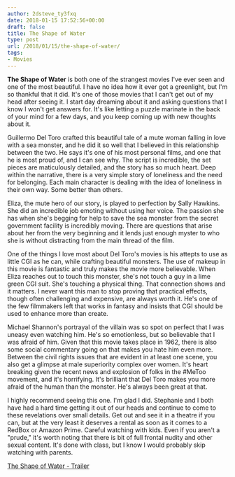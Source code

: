 ```yaml
---
author: 2dsteve_ty3fxq
date: 2018-01-15 17:52:56+00:00
draft: false
title: The Shape of Water
type: post
url: /2018/01/15/the-shape-of-water/
tags:
- Movies
---
```


**The Shape of Water** is both one of the strangest movies I've ever seen and one of the most beautiful. I have no idea how it ever got a greenlight, but I'm so thankful that it did. It's one of those movies that I can't get out of my head after seeing it. I start day dreaming about it and asking questions that I know I won't get answers for. It's like letting a puzzle marinate in the back of your mind for a few days, and you keep coming up with new thoughts about it.

Guillermo Del Toro crafted this beautiful tale of a mute woman falling in love with a sea monster, and he did it so well that I believed in this relationship between the two. He says it's one of his most personal films, and one that he is most proud of, and I can see why. The script is incredible, the set pieces are maticulously detailed, and the story has so much heart. Deep within the narrative, there is a very simple story of loneliness and the need for belonging. Each main character is dealing with the idea of loneliness in their own way. Some better than others.

Eliza, the mute hero of our story, is played to perfection by Sally Hawkins. She did an incredible job emoting without using her voice. The passion she has when she's begging for help to save the sea monster from the secret government facility is incredibly moving. There are questions that arise about her from the very beginning and it lends just enough myster to who she is without distracting from the main thread of the film.

One of the things I love most about Del Toro's movies is his attepts to use as little CGI as he can, while crafting beautiful monsters. The use of makeup in this movie is fantastic and truly makes the movie more believable. When Eliza reaches out to touch this monster, she's not touch a guy in a lime green CGI suit. She's touching a physical thing. That connection shows and it matters. I never want this man to stop proving that practical effects, though often challenging and expensive, are always worth it. He's one of the few filmmakers left that works in fantasy and insists that CGI should be used to enhance more than create.

Michael Shannon's portrayal of the villain was so spot on perfect that I was uneasy even watching him. He's so emotionless, but so believable that I was afraid of him. Given that this movie takes place in 1962, there is also some social commentary going on that makes you hate him even more. Between the civil rights issues that are evident in at least one scene, you also get a glimpse at male superiority complex over women. It's heart breaking given the recent news and explosion of folks in the #MeToo movement, and it's horrifying. It's brilliant that Del Toro makes you more afraid of the human than the monster. He's always been great at that.

I highly recommend seeing this one. I'm glad I did. Stephanie and I both have had a hard time getting it out of our heads and continue to come to these revelations over small details. Get out and see it in a theatre if you can, but at the very least it deserves a rental as soon as it comes to a RedBox or Amazon Prime. Careful watching with kids. Even if you aren't a "prude," it's worth noting that there is bit of full frontal nudity and other sexual content. It's done with class, but I know I would probably skip watching with parents.

[The Shape of Water - Trailer](https://www.youtube.com/watch?v=XFYWazblaUA)
